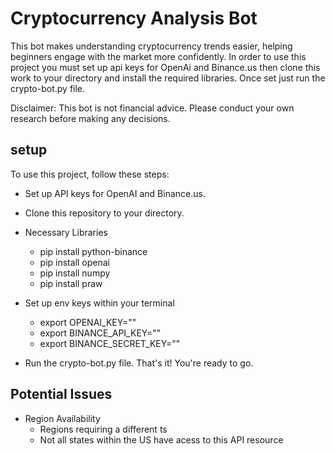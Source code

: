 # Cryptocurrency Analysis Bot

This bot makes understanding cryptocurrency trends easier, helping beginners engage with the market more confidently.
In order to use this project you must set up api keys for OpenAi and Binance.us then clone this work to your directory and install the required libraries. Once set just run the crypto-bot.py file.

Disclaimer: This bot is not financial advice. Please conduct your own research before making any decisions.
## setup

To use this project, follow these steps:

* Set up API keys for OpenAI and Binance.us.
* Clone this repository to your directory.
* Necessary Libraries 
    * pip install python-binance
    * pip install openai
    * pip install numpy
    * pip install praw

* Set up env keys within your terminal
    * export OPENAI_KEY="<KEY>"
    * export BINANCE_API_KEY="<KEY>"
    * export BINANCE_SECRET_KEY="<KEY>"

* Run the crypto-bot.py file.
That's it! You're ready to go.

## Potential Issues
* Region Availability 
    * Regions requiring a different ts
    * Not all states within the US have acess to this API resource


